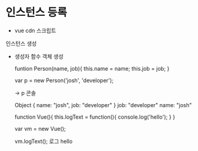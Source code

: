 # 인스턴스 등록

 + vue cdn 스크립트
 <div id="app>
  //엘리먼트 등록으로 뷰 사용 시작
 </div>
 <script>
   var vm = new Vue({
     el: '#app'
     data: {
       message: 'hi'
     }
   });
 </script>

-> vm 콘솔 : 뷰에서 제공하는 api & 속성

# 인스턴스 생성

- 생성자 함수 객체 생성

  funtion Person(name, job){
   this.name = name;
   this.job = job;
  }
  
  var p = new Person('josh', 'developer');
  
  -> p 콘솔
  
  Object { name: "josh", job: "developer" }
  job: "developer"
  name: "josh"


  function Vue(){
  this.logText = function(){
    console.log('hello');
  }
  }

  var vm = new Vue();

  vm.logText();
  로그 hello
